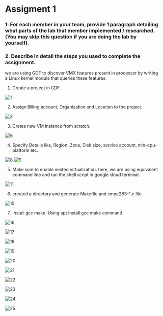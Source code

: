 # Assigment 1
### 1. For each member in your team, provide 1 paragraph detailing what parts of the lab that member implemented / researched. (You may skip this question if you are doing the lab by yourself).
### 2. Describe in detail the steps you used to complete the assignment.
we are using GDF to discover VMX features present in processor by writing a Linux kernel module that queries these features.

1. Create a project in GDF.

![1](https://user-images.githubusercontent.com/28814244/200367899-04f35486-8827-433d-962c-401a393fe086.PNG)

2. Assign Billing account, Organization and Location to the project.

![2](https://user-images.githubusercontent.com/28814244/200370471-88b93007-1cac-468d-868f-b7efc2143443.PNG)

3. Cretae new VM instance from scratch.

![6](https://user-images.githubusercontent.com/28814244/200370877-e083b70b-a18c-409b-8ca8-7a9f4cbed37a.PNG)

4. Specify Details like, Region, Zone, Disk size, service account, min-cpu-platform etc.

![8](https://user-images.githubusercontent.com/28814244/200370920-06c081ab-de7a-4d4c-8ca2-2de53d851c1f.PNG)
![9](https://user-images.githubusercontent.com/28814244/200371414-433913c8-5f17-4c06-b763-e212ec490a18.PNG)

5. Make sure to enable nested virtualization. here, we are using equivalent command line and run the shell script in google cloud terminal.

![11](https://user-images.githubusercontent.com/28814244/200371474-ba0f59bc-9814-48cd-8400-3f02e6b9a969.PNG)

6. created a directory and generate Makefile and cmpe283-1.c file.

![15](https://user-images.githubusercontent.com/28814244/200372284-323215e2-5a7e-4f5d-8940-15542de69b9f.PNG)

7. Install gcc make. Using apt install gcc make command.

![16](https://user-images.githubusercontent.com/28814244/200372304-e2d9f2a7-9126-4046-a580-928b16dd9358.PNG)

![17](https://user-images.githubusercontent.com/28814244/200372318-db102701-908c-4a19-9baf-032d31e28c93.PNG)

![18](https://user-images.githubusercontent.com/28814244/200372334-ee0efca3-1337-419f-bdaa-0b84959f6141.PNG)

![19](https://user-images.githubusercontent.com/28814244/200372351-bb5eb6e4-3f12-4c29-825d-8b2d7558aa7c.PNG)

![20](https://user-images.githubusercontent.com/28814244/200372365-faa0ba55-c02f-420a-ad22-1e0bdaa06f74.PNG)

![21](https://user-images.githubusercontent.com/28814244/200372374-9b2978a8-80bd-4a0e-b0d9-2ca45a3c5222.PNG)

![22](https://user-images.githubusercontent.com/28814244/200372388-e9c41f68-9501-4e0f-9fb1-f27fb7210e6f.PNG)

![23](https://user-images.githubusercontent.com/28814244/200372409-03f94220-0a74-40a8-8135-dfa96b0e8e9b.PNG)

![24](https://user-images.githubusercontent.com/28814244/200372429-0d8f9538-6cc5-4942-90e5-078e62fb360f.PNG)

![25](https://user-images.githubusercontent.com/28814244/200372453-842f14ee-ee90-4aa5-af56-edd70c50631f.PNG)

